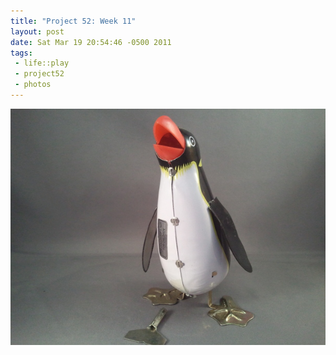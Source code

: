 ```yaml
--- 
title: "Project 52: Week 11"
layout: post
date: Sat Mar 19 20:54:46 -0500 2011
tags:
 - life::play
 - project52
 - photos
---
```

<a rel="photo" href="/images/project52/11-toy-penguin.jpg">
<img title="Week 11: Toy Penguin" src="/images/project52/11-toy-penguin-postsize.jpg" />
</a>

